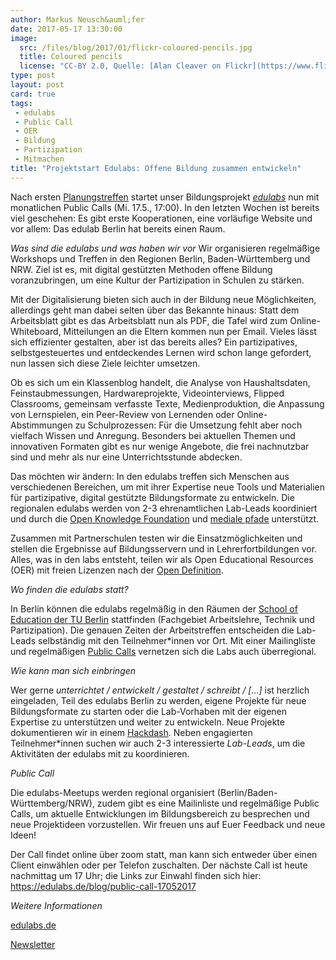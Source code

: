 ```yaml
---
author: Markus Neusch&auml;fer
date: 2017-05-17 13:30:00
image:
  src: /files/blog/2017/01/flickr-coloured-pencils.jpg
  title: Coloured pencils
  license: "CC-BY 2.0, Quelle: [Alan Cleaver on Flickr](https://www.flickr.com/photos/alancleaver/2380333875/in/photolist-4CkQke-4eVLxs-4eRN3v-d8axLq-efdcc9-9v5KgN-9SFKsW-2UXZzH-JZTDf-cJHYSm-9SCSEg-9SFKGS-9SFKm9-9SCSwV-9SCSPR-9SCSMP-9SCSBF-9SCSGF-9SCSz8-9SFKqA-9rju35-9v2KjM-9Kztfc-cXp2NS-cXp38o-9TcU4D-cXp37d-cXp361-cPgia5-cXp2W5-9v2Ksv-cXp33b-cXp2Xy-pNF7Ku-nTnYHj-4Ee1D6-cXp34E-nAYCr6-oN4pit-9rM5a9-pLU5b-8Hf2rw-cXp2TL-nzdonj-qswGiC-2A4pbV-nzBG4x-dcLd9J-eDE6YX-e8iWy8)"
type: post
layout: post
card: true
tags:
 - edulabs
 - Public Call
 - OER
 - Bildung
 - Partizipation
 - Mitmachen
title: "Projektstart Edulabs: Offene Bildung zusammen entwickeln"
---
```

Nach ersten [Planungstreffen](https://edulabs.de/blog/Review-Planungstreffen-03.05) startet unser Bildungsprojekt _[edulabs](https://www.edulabs.de)_ nun mit monatlichen Public Calls (Mi. 17.5., 17:00). In den letzten Wochen ist bereits viel geschehen: Es gibt erste Kooperationen, eine vorläufige Website und vor allem: Das edulab Berlin hat bereits einen Raum.

*Was sind die edulabs und was haben wir vor*
Wir organisieren regelmäßige Workshops und Treffen in den Regionen Berlin, Baden-Württemberg und NRW. Ziel ist es, mit digital gestützten Methoden offene Bildung voranzubringen, um eine Kultur der Partizipation in Schulen zu stärken.

Mit der Digitalisierung bieten sich auch in der Bildung neue Möglichkeiten, allerdings geht man dabei selten über das Bekannte hinaus: Statt dem Arbeitsblatt gibt es das Arbeitsblatt nun als PDF, die Tafel wird zum Online-Whiteboard, Mitteilungen an die Eltern kommen nun per Email. Vieles lässt sich effizienter gestalten, aber ist das bereits alles? Ein partizipatives, selbstgesteuertes und entdeckendes Lernen wird schon lange gefordert, nun lassen sich diese Ziele leichter umsetzen.

Ob es sich um ein Klassenblog handelt, die Analyse von Haushaltsdaten, Feinstaubmessungen, Hardwareprojekte, Videointerviews, Flipped Classrooms, gemeinsam verfasste Texte, Medienproduktion, die Anpassung von Lernspielen, ein Peer-Review von Lernenden oder Online-Abstimmungen zu Schulprozessen: Für die Umsetzung fehlt aber noch vielfach Wissen und Anregung. Besonders bei aktuellen Themen und innovativen Formaten gibt es nur wenige Angebote, die frei nachnutzbar sind und mehr als nur eine Unterrichtsstunde abdecken.

Das möchten wir ändern: In den edulabs treffen sich Menschen aus verschiedenen Bereichen, um mit ihrer Expertise neue Tools und Materialien für partizipative, digital gestützte Bildungsformate zu entwickeln. Die regionalen edulabs werden von 2-3 ehrenamtlichen Lab-Leads koordiniert und durch die [Open Knowledge Foundation](https://okfn.de/) und [mediale pfade](http://www.medialepfade.de) unterstützt. 

Zusammen mit Partnerschulen testen wir die Einsatzmöglichkeiten und stellen die Ergebnisse auf Bildungsservern und in Lehrerfortbildungen vor. Alles, was in den labs entsteht, teilen wir als Open Educational Resources (OER) mit freien Lizenzen nach der [Open Definition](http://opendefinition.org/).  

*Wo finden die edulabs statt?*

In Berlin können die edulabs regelmäßig in den Räumen der [School of Education der TU Berlin](www.setub.tu-berlin.de) stattfinden (Fachgebiet Arbeitslehre, Technik und Partizipation). Die genauen Zeiten der Arbeitstreffen entscheiden die Lab-Leads selbständig mit den Teilnehmer*innen vor Ort. Mit einer Mailingliste und regelmäßigen [Public Calls](https://edulabs.de/blog/public-call-17052017) vernetzen sich die Labs auch überregional.

*Wie kann man sich einbringen*

Wer gerne _unterrichtet / entwickelt / gestaltet / schreibt / [...]_ ist herzlich eingeladen, Teil des edulabs Berlin zu werden, eigene Projekte für neue Bildungsformate zu starten oder die Lab-Vorhaben mit der eigenen Expertise zu unterstützen und weiter zu entwickeln. Neue Projekte dokumentieren wir in einem [Hackdash](https://edulabs.de/blog/projekte-sammeln). Neben engagierten Teilnehmer*innen suchen wir auch 2-3 interessierte _Lab-Leads_, um die Aktivitäten der edulabs mit zu koordinieren. 

*Public Call*

Die edulabs-Meetups werden regional organisiert (Berlin/Baden-Württemberg/NRW), zudem gibt es eine Mailinliste und regelmäßige Public Calls, um aktuelle Entwicklungen im Bildungsbereich zu besprechen und neue Projektideen vorzustellen. Wir freuen uns auf Euer Feedback und neue Ideen! 

Der Call findet online über zoom statt, man kann sich entweder über einen Client einwählen oder per Telefon zuschalten. Der nächste Call ist heute nachmittag um 17 Uhr; die Links zur Einwahl finden sich hier:
https://edulabs.de/blog/public-call-17052017

*Weitere Informationen*

[edulabs.de](https://www.edulabs.de)

[Newsletter](http://okfn.us5.list-manage.com/subscribe?u=929f1e07936386d34833e20d1&id=9ceae2ed43)
